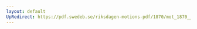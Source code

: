 ```yaml
---
layout: default
UpRedirect: https://pdf.swedeb.se/riksdagen-motions-pdf/1870/mot_1870__ak__00012/mot_1870__ak__00012_001.pdf
---
```

